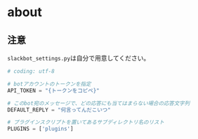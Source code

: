 # about

## 注意

`slackbot_settings.py`は自分で用意してください。

```python
# coding: utf-8

# botアカウントのトークンを指定
API_TOKEN = "{トークンをコピペ}"

# このbot宛のメッセージで、どの応答にも当てはまらない場合の応答文字列
DEFAULT_REPLY = "何言ってんだこいつ"

# プラグインスクリプトを置いてあるサブディレクトリ名のリスト
PLUGINS = ['plugins']
```